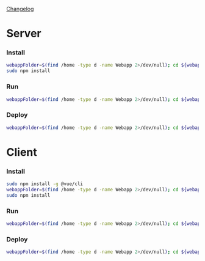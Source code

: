 [Changelog](https://github.com/Nesci28/nOS-WebApp/blob/master/CHANGELOG.md)

# Server
### Install
```bash
webappFolder=$(find /home -type d -name Webapp 2>/dev/null); cd ${webappFolder}/server
sudo npm install
```

### Run
```bash
webappFolder=$(find /home -type d -name Webapp 2>/dev/null); cd ${webappFolder}/server; npm run dev
```

### Deploy
```bash
webappFolder=$(find /home -type d -name Webapp 2>/dev/null); cd ${webappFolder}/server; now --public && now alias nOS-server; now scale nos-server.now.sh 1 auto; now rm "nOS Server" --safe
```

# Client
### Install
```bash
sudo npm install -g @vue/cli
webappFolder=$(find /home -type d -name Webapp 2>/dev/null); cd ${webappFolder}/client
sudo npm install
```

### Run
```bash
webappFolder=$(find /home -type d -name Webapp 2>/dev/null); cd ${webappFolder}/client; npm run serve --fix
```

### Deploy
```bash
webappFolder=$(find /home -type d -name Webapp 2>/dev/null); cd ${webappFolder}/client; sudo npm run deploy; now scale node-os.now.sh 1 auto
```
